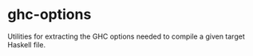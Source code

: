 # ghc-options
Utilities for extracting the GHC options needed to compile a given target Haskell file.
